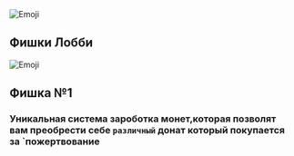 <img src="/zatm.webp" alt="Emoji">

## Фишки Лобби

<img src="/line1.webp" alt="Emoji">

## Фишка №1

### Уникальная система зароботка монет,которая позволят вам преобрести себе `различный` донат который покупается за `пожертвование
